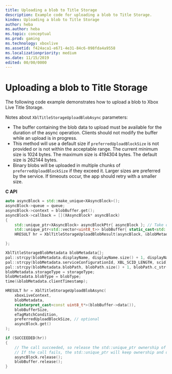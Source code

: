 ```yaml
---
title: Uploading a blob to Title Storage
description: Example code for uploading a blob to Title Storage.
kindex: Uploading a blob to Title Storage
author: heba
ms.author: heba
ms.topic: conceptual
ms.prod: gaming
ms.technology: xboxlive
ms.assetid: f424aca1-e671-4e31-84c6-098fda4a9558
ms.localizationpriority: medium
ms.date: 11/15/2019
edited: 00/00/0000
---
```


# Uploading a blob to Title Storage

The following code example demonstrates how to upload a blob to Xbox Live Title Storage.

Notes about `XblTitleStorageUploadBlobAsync` parameters:
- The buffer containing the blob data to upload must be available for the duration of the async operation. Clients should not modify the buffer while an upload is in progress.
- This method will use a default size if `preferredUploadBlockSize` is not provided or is not within the acceptable range. The current minimum size is 1024 bytes. The maximum size is 4194304 bytes.  The default size is 262144 bytes.
- Binary blobs will be uploaded in multiple chunks of `preferredUploadBlockSize` if they exceed it. Larger sizes are preferred by the service. If timeouts occur, the app should retry with a smaller size.

**C API**
<!--  XblTitleStorageUploadBlobAsync_C.md -->
```cpp
auto asyncBlock = std::make_unique<XAsyncBlock>();
asyncBlock->queue = queue;
asyncBlock->context = blobBuffer.get();
asyncBlock->callback = [](XAsyncBlock* asyncBlock)
{
    std::unique_ptr<XAsyncBlock> asyncBlockPtr{ asyncBlock }; // Take over ownership of the XAsyncBlock*
    std::unique_ptr<std::vector<uint8_t>> blobBuffer{ static_cast<std::vector<uint8_t>*>(asyncBlock->context) };
    HRESULT hr = XblTitleStorageUploadBlobResult(asyncBlock, &blobMetadata);

};

XblTitleStorageBlobMetadata blobMetadata{};
pal::strcpy(blobMetadata.displayName, displayName.size() + 1, displayName.c_str());
pal::strcpy(blobMetadata.serviceConfigurationId, XBL_SCID_LENGTH, scid);
pal::strcpy(blobMetadata.blobPath, blobPath.size() + 1, blobPath.c_str());
blobMetadata.storageType = storageType;
blobMetadata.blobType = blobType;
time(&blobMetadata.clientTimestamp);

HRESULT hr = XblTitleStorageUploadBlobAsync(
    xboxLiveContext,
    blobMetadata,
    reinterpret_cast<const uint8_t*>(blobBuffer->data()),
    blobBufferSize,
    eTagMatchCondition,
    preferredUploadBlockSize, // optional
    asyncBlock.get()
);

if (SUCCEEDED(hr))
{
    // The call succeeded, so release the std::unique_ptr ownership of XAsyncBlock* since the callback will take over ownership.
    // If the call fails, the std::unique_ptr will keep ownership and delete the XAsyncBlock*
    asyncBlock.release();
    blobBuffer.release();
}
```

<!--
**Reference**
* [XAsyncBlock](xasyncblock.md)
* [XblTitleStorageBlobMetadata](xbltitlestorageblobmetadata.md)
* [XblTitleStorageUploadBlobAsync](xbltitlestorageuploadblobasync.md)
* [XblTitleStorageUploadBlobResult](xbltitlestorageuploadblobresult.md)
-->
